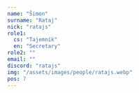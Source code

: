 ```yaml
---
name: "Šimon"
surname: "Rataj"
nick: "ratajs"
role1:
  cs: "Tajemník"
  en: "Secretary"
role2: ""
email: ""
discord: "ratajs"
img: "/assets/images/people/ratajs.webp"
pos: 7
---
```

